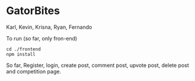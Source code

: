 # GatorBites

Karl, Kevin, Krisna, Ryan, Fernando

To run (so far, only fron-end)
```
cd ./frontend
npm install
```

So far,
Register, login, create post, comment post, upvote post, delete post and competition page.
